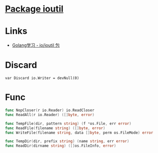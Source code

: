 # [Package ioutil](https://golang.org/pkg/io/ioutil/)

# Links

* [Golang学习 - io/ioutil 包](https://www.cnblogs.com/golove/p/3278444.html)


# Discard

`var Discard io.Writer = devNull(0)`

# Func

```go
func NopCloser(r io.Reader) io.ReadCloser
func ReadAll(r io.Reader) ([]byte, error)

func TempFile(dir, pattern string) (f *os.File, err error)
func ReadFile(filename string) ([]byte, error)
func WriteFile(filename string, data []byte, perm os.FileMode) error

func TempDir(dir, prefix string) (name string, err error)
func ReadDir(dirname string) ([]os.FileInfo, error)
```

